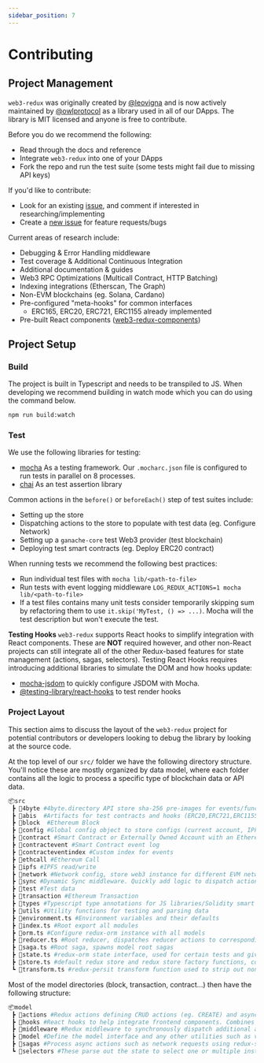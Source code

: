 ```yaml
---
sidebar_position: 7
---
```


# Contributing

## Project Management

`web3-redux` was originally created by [@leovigna](https://github.com/leovigna) and is now actively maintained by [@owlprotocol](https://github.com/owlprotocol) as a library used in all of our DApps. The library is MIT licensed and anyone is free to contribute.

Before you do we recommend the following:

-   Read through the docs and reference
-   Integrate `web3-redux` into one of your DApps
-   Fork the repo and run the test suite (some tests might fail due to missing API keys)

If you'd like to contribute:

-   Look for an existing [issue](https://github.com/owlprotocol/web3-redux/issues), and comment if interested in researching/implementing
-   Create a [new issue](https://github.com/owlprotocol/web3-redux/issues/new) for feature requests/bugs

Current areas of research include:

-   Debugging & Error Handling middleware
-   Test coverage & Additional Continuous Integration
-   Additional documentation & guides
-   Web3 RPC Optimizations (Multicall Contract, HTTP Batching)
-   Indexing integrations (Etherscan, The Graph)
-   Non-EVM blockchains (eg. Solana, Cardano)
-   Pre-configured "meta-hooks" for common interfaces
    -   ERC165, ERC20, ERC721, ERC1155 already implemented
-   Pre-built React components ([web3-redux-components](https://github.com/owlprotocol/web3-components))

## Project Setup

### Build

The project is built in Typescript and needs to be transpiled to JS. When developing we recommend building in watch mode which you can do using the command below.

```bash
npm run build:watch
```

### Test

We use the following libraries for testing:

-   [mocha](https://mochajs.org/) As a testing framework. Our `.mocharc.json` file is configured to run tests in parallel on 8 processes.
-   [chai](https://www.chaijs.com/) As an test assertion library

Common actions in the `before()` or `beforeEach()` step of test suites include:

-   Setting up the store
-   Dispatching actions to the store to populate with test data (eg. Configure Network)
-   Setting up a `ganache-core` test Web3 provider (test blockchain)
-   Deploying test smart contracts (eg. Deploy ERC20 contract)

When running tests we recommend the following best practices:

-   Run individual test files with `mocha lib/<path-to-file>`
-   Run tests with event logging middleware `LOG_REDUX_ACTIONS=1 mocha lib/<path-to-file>`
-   If a test files contains many unit tests consider temporarily skipping sum by refactoring them to use `it.skip('MyTest, () => ...)`. Mocha will the test description but won't execute the test.

**Testing Hooks**
`web3-redux` supports React hooks to simplify integration with React components. These are **NOT** required however, and other non-React projects can still integrate all of the other Redux-based features for state management (actions, sagas, selectors).
Testing React Hooks requires introducing additional libraries to simulate the DOM and how hooks update:

-   [mocha-jsdom](https://github.com/rstacruz/mocha-jsdom) to quickly configure JSDOM with Mocha.
-   [@testing-library/react-hooks](https://react-hooks-testing-library.com/) to test render hooks

### Project Layout

This section aims to discuss the layout of the `web3-redux` project for potential contributors or developers looking to debug the library by looking at the source code.

At the top level of our `src/` folder we have the following directory structure. You'll notice these are mostly organized by data model, where each folder contains all the logic to process a specific type of blockchain data or API data.

```bash
📦src
 ┣ 📂4byte #4byte.directory API store sha-256 pre-images for events/function calls
 ┣ 📂abis  #Artifacts for test contracts and hooks (ERC20,ERC721,ERC1155,ERC165)
 ┣ 📂block  #Ethereum Block
 ┣ 📂config #Global config object to store configs (current account, IPFS url)
 ┣ 📂contract #Smart Contract or Externally Owned Account with an Ethereum address
 ┣ 📂contractevent #Smart Contract event log
 ┣ 📂contracteventindex #Custom index for events
 ┣ 📂ethcall #Ethereum Call
 ┣ 📂ipfs #IPFS read/write
 ┣ 📂network #Network config, store web3 instance for different EVM networks indexed by network id
 ┣ 📂sync #Dynamic Sync middleware. Quickly add logic to dispatch actions if a new Block/Event/Transaction matching filter parameters is detected.
 ┣ 📂test #Test data
 ┣ 📂transaction #Ethereum Transaction
 ┣ 📂types #Typescript type annotations for JS libraries/Solidity smart contracts
 ┣ 📂utils #Utility functions for testing and parsing data
 ┣ 📜environment.ts #Environment variables and their defaults
 ┣ 📜index.ts #Root export all modules
 ┣ 📜orm.ts #Configure redux-orm instance with all models
 ┣ 📜reducer.ts #Root reducer, dispatches reducer actions to corresponding model reducers
 ┣ 📜saga.ts #Root saga, spawns model root sagas
 ┣ 📜state.ts #redux-orm state interface, used for certain tests and give a high-level overview of the Redux store since redux-orm does not have tyypes
 ┣ 📜store.ts #default redux store and redux store factory functions, compose with custom reducers to integrate web3-redux to existing store
 ┗ 📜transform.ts #redux-persit transform function used to strip out non-serializable items from the state before encoding to storage
```

Most of the model directories (block, transaction, contract...) then have the following structure:

```bash
📦model
 ┣ 📂actions #Redux actions defining CRUD actions (eg. CREATE) and async saga actions (eg. FETCH)
 ┣ 📂hooks #React hooks to help integrate frontend components. Combines selectors & actions to read data and dispatch network request actions.
 ┣ 📂middleware #Redux middleware to synchronously dispatch additional actions before/after an action is received
 ┣ 📂model #Define the model interface and any other utilities such as validation
 ┣ 📂sagas #Process async actions such as network requests using redux-saga
 ┗ 📂selectors #These parse out the state to select one or multiple instances of the data
```
